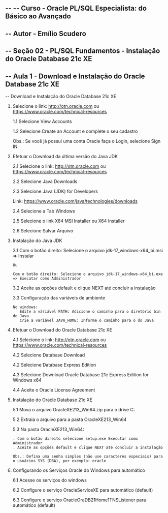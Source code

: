 --
-- Curso - Oracle PL/SQL Especialista: do Básico ao Avançado
--
-- Autor - Emílio Scudero
--
-- Seção 02 - PL/SQL Fundamentos - Instalação do Oracle Database 21c XE
--
-- Aula 1 - Download e Instalação do Oracle Database 21c XE
--

-- Download e Instalação do Oracle Database 21c XE

1. Selecione o link: http://otn.oracle.com ou https://www.oracle.com/technical-resources

   1.1 Selecione View Accounts

   1.2 Selecione Create an Account e complete o seu cadastro

   Obs.: Se você já possui uma conta Oracle faça o Login, selecione Sign IN
   
2. Efetuar o Download da última versão do Java JDK 

   2.1 Selecione o link: http://otn.oracle.com ou https://www.oracle.com/technical-resources
   
   2.2 Selecione Java Downloads
   
   2.3 Selecione Java (JDK) for Developers
   
   Link: https://www.oracle.com/java/technologies/downloads
   
   2.4 Selecione a Tab Windows
   
   2.5 Selecione o link X64 MSI Installer ou X64 Installer

   2.6 Selecione Salvar Arquivo
   
3. Instalação do Java JDK 

   3.1 Com o botão direito: Selecione o arquivo jdk-17_windows-x64_bi.msi => Instalar

       Ou 

       Com o botão direito: Selecione o arquivo jdk-17_windows-x64_bi.exe => Executar como Administrador
  
   3.2 Aceite as opções default e clique NEXT até concluir a instalação
   
   3.3 Configuração das variáveis de ambiente 
   
       No windows: 
          Edite a váriável PATH: Adicione o caminho para o diretório bin do Java
          Crie a variável JAVA_HOME: Informe o caminho para o do Java

4. Efetuar o Download do Oracle Database 21c XE 

   4.1 Selecione o link: http://otn.oracle.com ou https://www.oracle.com/technical-resources
   
   4.2 Selecione Database Download
   
   4.2 Selecione Database Express Edition
   
   4.3 Selecione Download Oracle Database 21c Express Edition for Windows x64
   
   4.4 Aceite o Oracle License Agreement
   
5. Instalação do Oracle Database 21c XE

   5.1 Mova o arquivo OracleXE213_Win64.zip para o drive C:
   
   5.2 Extraia o arquivo para a pasta OracleXE213_Win64
   
   5.3 Na pasta OracleXE213_Win64:
   
       . Com o botão direito selecione setup.exe Executar como Administrador
	   . Aceite as opções default e clique NEXT até concluir a instalação
	   
	   Obs.: Defina uma senha simples (não use caracteres especiais) para o usuários SYS (DBA), por exemplo: oracle

6. Configurando os Serviços Oracle do Windows para automático

   6.1 Acesse os serviços do windows
  
   6.2 Configure o serviço OracleServiceXE para automático (default)
  
   6.3 Configure o serviço OracleOraDB21Home1TNSListener para automático (default)

  
